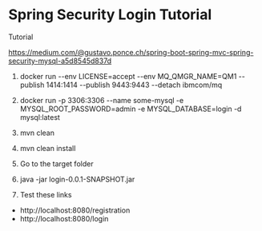 # Spring Security Login Tutorial



           

Tutorial

https://medium.com/@gustavo.ponce.ch/spring-boot-spring-mvc-spring-security-mysql-a5d8545d837d

1. docker run --env LICENSE=accept --env MQ_QMGR_NAME=QM1 --publish 1414:1414 --publish 9443:9443 --detach ibmcom/mq
2. docker run -p 3306:3306 --name some-mysql -e MYSQL_ROOT_PASSWORD=admin -e MYSQL_DATABASE=login -d mysql:latest
3. mvn clean
4. mvn clean install
5. Go to the target folder
6. java -jar login-0.0.1-SNAPSHOT.jar 

7. Test these links

- http://localhost:8080/registration
- http://localhost:8080/login
